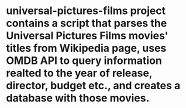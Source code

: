 # universal-pictures-films project contains a script that parses the Universal Pictures Films movies' titles from Wikipedia page, uses OMDB API to query information realted to the year of release, director, budget etc., and creates a database with those movies.
